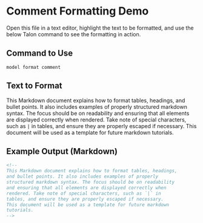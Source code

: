 # Comment Formatting Demo

Open this file in a text editor, highlight the text to be formatted, and use the below Talon command to see the formatting in action.

## Command to Use

`model format comment`

## Text to Format

This Markdown document explains how to format tables, headings, and bullet points. It also includes examples of properly structured markdown syntax. The focus should be on readability and ensuring that all elements are displayed correctly when rendered. Take note of special characters, such as `|` in tables, and ensure they are properly escaped if necessary. This document will be used as a template for future markdown tutorials.


## Example Output (Markdown)

```markdown
<!--
This Markdown document explains how to format tables, headings,
and bullet points. It also includes examples of properly
structured markdown syntax. The focus should be on readability
and ensuring that all elements are displayed correctly when
rendered. Take note of special characters, such as `|` in
tables, and ensure they are properly escaped if necessary.
This document will be used as a template for future markdown
tutorials.
-->
```
